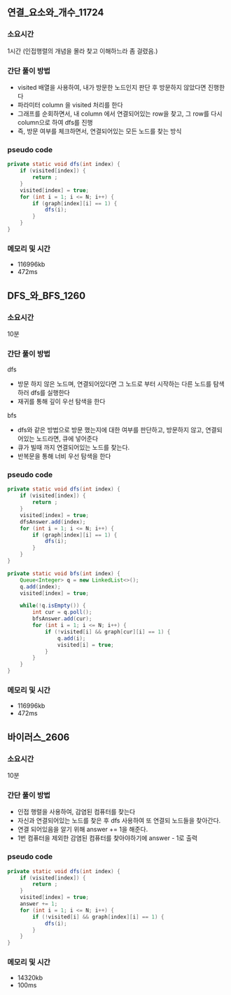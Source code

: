 ## 연결_요소와_개수_11724
### 소요시간
1시간 (인접행렬의 개념을 몰라 찾고 이해하느라 좀 걸렸음.)

### 간단 풀이 방법
- visited 배열을 사용하여, 내가 방문한 노드인지 판단 후 방문하지 않았다면 진행한다
- 파라미터 column 을 visited 처리를 한다
- 그래프를 순회하면서, 내 column 에서 연결되어있는 row을 찾고, 그 row를 다시 column으로 하여 dfs를 진행
- 즉, 방문 여부를 체크하면서, 연결되어있는 모든 노드를 찾는 방식

### pseudo code
```java
private static void dfs(int index) {
    if (visited[index]) {
        return ;
    }
    visited[index] = true;
    for (int i = 1; i <= N; i++) {
        if (graph[index][i] == 1) {
            dfs(i);
        }
    }
}
```

### 메모리 및 시간
- 116996kb
- 472ms

## DFS_와_BFS_1260
### 소요시간
10분

### 간단 풀이 방법
dfs
- 방문 하지 않은 노드며, 연결되어있다면 그 노드로 부터 시작하는 다른 노드를 탐색하러 dfs를 실행한다
- 재귀를 통해 깊이 우선 탐색을 한다

bfs
- dfs와 같은 방법으로 방문 했는지에 대한 여부를 판단하고, 방문하지 않고, 연결되어있는 노드라면, 큐에 넣어준다
- 큐가 빌때 까지 연결되어있는 노드를 찾는다.
- 반복문을 통해 너비 우선 탐색을 한다

### pseudo code
```java
private static void dfs(int index) {
    if (visited[index]) {
        return ;
    }
    visited[index] = true;
    dfsAnswer.add(index);
    for (int i = 1; i <= N; i++) {
        if (graph[index][i] == 1) {
            dfs(i);
        }
    }
}

private static void bfs(int index) {
    Queue<Integer> q = new LinkedList<>();
    q.add(index);
    visited[index] = true;

    while(!q.isEmpty()) {
        int cur = q.poll();
        bfsAnswer.add(cur);
        for (int i = 1; i <= N; i++) {
            if (!visited[i] && graph[cur][i] == 1) {
                q.add(i);
                visited[i] = true;
            }
        }
    }
}
```

### 메모리 및 시간
- 116996kb
- 472ms

## 바이러스_2606
### 소요시간
10분

### 간단 풀이 방법
- 인접 행렬을 사용하여, 감염된 컴퓨터를 찾는다
- 자신과 연결되어있는 노드를 찾은 후 dfs 사용하여 또 연결되 노드들을 찾아간다.
- 연결 되어있음을 알기 위해 answer += 1을 해준다.
- 1번 컴퓨터을 제외한 감염된 컴퓨터를 찾아야하기에 answer - 1로 출력

### pseudo code
```java
private static void dfs(int index) {
    if (visited[index]) {
        return ;
    }
    visited[index] = true;
    answer += 1;
    for (int i = 1; i <= N; i++) {
        if (!visited[i] && graph[index][i] == 1) {
            dfs(i);
        }
    }
}
```

### 메모리 및 시간
- 14320kb
- 100ms
